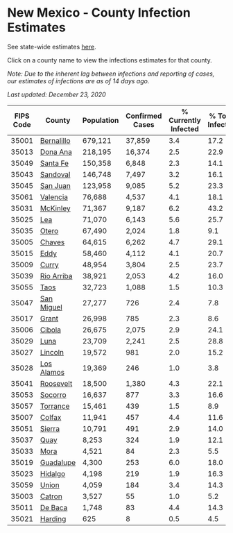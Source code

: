 # New Mexico - County Infection Estimates

See state-wide estimates [here](/infections/us-nm).

Click on a county name to view the infections estimates for that county.

*Note: Due to the inherent lag between infections and reporting of cases, our estimates of infections are as of 14 days ago.*

*Last updated: December 23, 2020*

|   FIPS Code |                   County |   Population |   Confirmed Cases |   % Currently Infected |   % Total Infected |
|-------------|--------------------------|--------------|-------------------|------------------------|--------------------|
|       35001 | [Bernalillo](bernalillo) |      679,121 |            37,859 |                    3.4 |               17.2 |
|       35013 |     [Dona Ana](dona-ana) |      218,195 |            16,374 |                    2.5 |               22.9 |
|       35049 |     [Santa Fe](santa-fe) |      150,358 |             6,848 |                    2.3 |               14.1 |
|       35043 |     [Sandoval](sandoval) |      146,748 |             7,497 |                    3.2 |               16.1 |
|       35045 |     [San Juan](san-juan) |      123,958 |             9,085 |                    5.2 |               23.3 |
|       35061 |     [Valencia](valencia) |       76,688 |             4,537 |                    4.1 |               18.1 |
|       35031 |     [McKinley](mckinley) |       71,367 |             9,187 |                    6.2 |               43.2 |
|       35025 |               [Lea](lea) |       71,070 |             6,143 |                    5.6 |               25.7 |
|       35035 |           [Otero](otero) |       67,490 |             2,024 |                    1.8 |                9.1 |
|       35005 |         [Chaves](chaves) |       64,615 |             6,262 |                    4.7 |               29.1 |
|       35015 |             [Eddy](eddy) |       58,460 |             4,112 |                    4.1 |               20.7 |
|       35009 |           [Curry](curry) |       48,954 |             3,804 |                    2.5 |               23.7 |
|       35039 | [Rio Arriba](rio-arriba) |       38,921 |             2,053 |                    4.2 |               16.0 |
|       35055 |             [Taos](taos) |       32,723 |             1,088 |                    1.5 |               10.3 |
|       35047 | [San Miguel](san-miguel) |       27,277 |               726 |                    2.4 |                7.8 |
|       35017 |           [Grant](grant) |       26,998 |               785 |                    2.3 |                8.6 |
|       35006 |         [Cibola](cibola) |       26,675 |             2,075 |                    2.9 |               24.1 |
|       35029 |             [Luna](luna) |       23,709 |             2,241 |                    2.5 |               28.8 |
|       35027 |       [Lincoln](lincoln) |       19,572 |               981 |                    2.0 |               15.2 |
|       35028 | [Los Alamos](los-alamos) |       19,369 |               246 |                    1.0 |                3.8 |
|       35041 |   [Roosevelt](roosevelt) |       18,500 |             1,380 |                    4.3 |               22.1 |
|       35053 |       [Socorro](socorro) |       16,637 |               877 |                    3.3 |               16.6 |
|       35057 |     [Torrance](torrance) |       15,461 |               439 |                    1.5 |                8.9 |
|       35007 |         [Colfax](colfax) |       11,941 |               457 |                    4.4 |               11.6 |
|       35051 |         [Sierra](sierra) |       10,791 |               491 |                    2.9 |               14.0 |
|       35037 |             [Quay](quay) |        8,253 |               324 |                    1.9 |               12.1 |
|       35033 |             [Mora](mora) |        4,521 |                84 |                    2.3 |                5.5 |
|       35019 |   [Guadalupe](guadalupe) |        4,300 |               253 |                    6.0 |               18.0 |
|       35023 |       [Hidalgo](hidalgo) |        4,198 |               219 |                    1.9 |               16.3 |
|       35059 |           [Union](union) |        4,059 |               184 |                    3.4 |               14.3 |
|       35003 |         [Catron](catron) |        3,527 |                55 |                    1.0 |                5.2 |
|       35011 |       [De Baca](de-baca) |        1,748 |                83 |                    4.4 |               14.3 |
|       35021 |       [Harding](harding) |          625 |                 8 |                    0.5 |                4.5 |